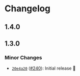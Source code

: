 # Changelog

## 1.4.0

## 1.3.0

### Minor Changes

- [`20e4a20`](https://github.com/capawesome-team/capacitor-firebase/commit/20e4a20801da7cc11eaeb7bf235692dbe1029f05) ([#240](https://github.com/capawesome-team/capacitor-firebase/pull/240)): Initial release 🎉
